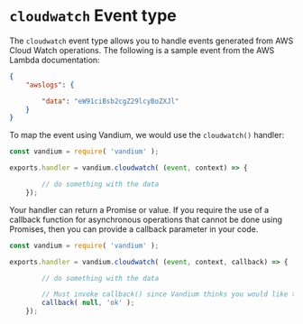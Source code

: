 # `cloudwatch` Event type

The `cloudwatch` event type allows you to handle events generated from AWS Cloud Watch operations. The following is a sample event from the
AWS Lambda documentation:

```JSON
{
    "awslogs": {

        "data": "eW91ciBsb2cgZ29lcyBoZXJl"
    }
}
```

To map the event using Vandium, we would use the `cloudwatch()` handler:

```js
const vandium = require( 'vandium' );

exports.handler = vandium.cloudwatch( (event, context) => {

        // do something with the data
    });
```

Your handler can return a Promise or value. If you require the use of a callback function for asynchronous operations that cannot be done
using Promises, then you can provide a callback parameter in your code.

```js
const vandium = require( 'vandium' );

exports.handler = vandium.cloudwatch( (event, context, callback) => {

        // do something with the data

        // Must invoke callback() since Vandium thinks you would like to control asynchronous operations yourself
        callback( null, 'ok' );
    });
```
